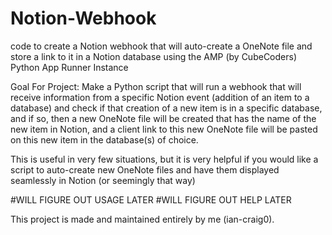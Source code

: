 # Notion-Webhook
code to create a Notion webhook that will auto-create a OneNote file and store a link to it in a Notion database using the AMP (by CubeCoders) Python App Runner Instance

Goal For Project: Make a Python script that will run a webhook that will receive information from a specific Notion event (addition of an item to a database) and check if that creation of a new item is in a specific database, and if so, then a new OneNote file will be
created that has the name of the new item in Notion, and a client link to this new OneNote file will be pasted on this new item in the database(s) of choice.

This is useful in very few situations, but it is very helpful if you would like a script to auto-create new OneNote files and have them displayed seamlessly in Notion (or seemingly that way)

#WILL FIGURE OUT USAGE LATER
#WILL FIGURE OUT HELP LATER

This project is made and maintained entirely by me (ian-craig0).
